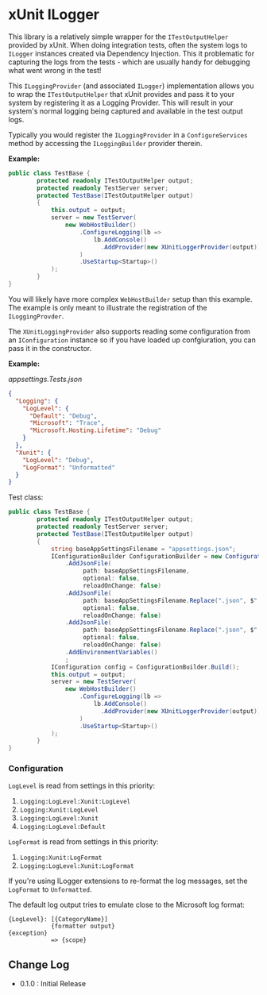 # xUnit ILogger
This library is a relatively simple wrapper for the `ITestOutputHelper` provided by xUnit. 
When doing integration tests, often the system logs to `ILogger` instances created via Dependency Injection. 
This it problematic for capturing the logs from the tests - which are usually handy for debugging what went wrong in the test!

This `ILoggingProvider` (and associated `ILogger`) implementation allows you to wrap the `ITestOutputHelper` that xUnit provides and 
pass it to your system by registering it as a Logging Provider. This will result in your system's normal logging being captured 
and available in the test output logs.

Typically you would register the `ILoggingProvider` in a `ConfigureServices` method by accessing the `ILoggingBuilder` 
provider therein.

**Example:**

```csharp
public class TestBase {
        protected readonly ITestOutputHelper output;
        protected readonly TestServer server;
        protected TestBase(ITestOutputHelper output)
        {
            this.output = output;
            server = new TestServer(
                new WebHostBuilder()
                    .ConfigureLogging(lb =>
                        lb.AddConsole()
                          .AddProvider(new XUnitLoggerProvider(output))
                    )
                    .UseStartup<Startup>()
            );
        }
}
```

You will likely have more complex `WebHostBuilder` setup than this example. The example is only meant to illustrate the 
registration of the `ILoggingProvder`.

The `XUnitLoggingProvider` also supports reading some configuration from an `IConfiguration` instance so if you have
loaded up confgiuration, you can pass it in the constructor.

**Example:**

_appsettings.Tests.json_
```json
{
  "Logging": {
    "LogLevel": {
      "Default": "Debug",
      "Microsoft": "Trace",
      "Microsoft.Hosting.Lifetime": "Debug"
    }
  },
  "Xunit": {
    "LogLevel": "Debug",
    "LogFormat": "Unformatted"
  }
}
```
Test class:
```csharp
public class TestBase {
        protected readonly ITestOutputHelper output;
        protected readonly TestServer server;
        protected TestBase(ITestOutputHelper output)
        {
            string baseAppSettingsFilename = "appsettings.json";
            IConfigurationBuilder ConfigurationBuilder = new ConfigurationBuilder()
                .AddJsonFile(
                     path: baseAppSettingsFilename,
                     optional: false,
                     reloadOnChange: false)
                .AddJsonFile(
                     path: baseAppSettingsFilename.Replace(".json", $".{Environment.GetEnvironmentVariable("ASPNETCORE_ENVIRONMENT")}.json"),
                     optional: false,
                     reloadOnChange: false)
                .AddJsonFile(
                     path: baseAppSettingsFilename.Replace(".json", $".Tests.json"),
                     optional: false,
                     reloadOnChange: false)
                .AddEnvironmentVariables()
                ;
            IConfiguration config = ConfigurationBuilder.Build();
            this.output = output;
            server = new TestServer(
                new WebHostBuilder()
                    .ConfigureLogging(lb =>
                        lb.AddConsole()
                          .AddProvider(new XUnitLoggerProvider(output))
                    )
                    .UseStartup<Startup>()
            );
        }
}
```

### Configuration
`LogLevel` is read from settings in this priority:
1. `Logging:LogLevel:Xunit:LogLevel`
2. `Logging:Xunit:LogLevel`
3. `Logging:LogLevel:Xunit`
4. `Logging:LogLevel:Default`

`LogFormat` is read from settings in this priority:
1. `Logging:Xunit:LogFormat`
2. `Logging:LogLevel:Xunit:LogFormat`

If you're using ILogger extensions to re-format the log messages, set the `LogFormat` to `Unformatted`. 

The default log output tries to emulate close to the Microsoft log format:
```
{LogLevel}: [{CategoryName}] 
            {formatter output}
{exception}
            => {scope} 
```

## Change Log

- 0.1.0 : Initial Release
